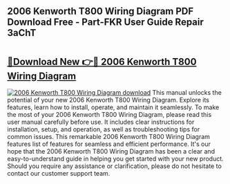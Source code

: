 ## 2006 Kenworth T800 Wiring Diagram PDF Download Free - Part-FKR User Guide Repair 3aChT

# <h2><a href="http://dfsgvb6.blite.top/?on=2006+Kenworth+T800+Wiring+Diagram">🔗Download New 👉🔴 2006 Kenworth T800 Wiring Diagram</a></h2>

[![2006 Kenworth T800 Wiring Diagram download](https://i.imgur.com/lujVjoI.png)](http://dfsgvb6.blite.top/?on=2006+Kenworth+T800+Wiring+Diagram)
This manual unlocks the potential of your new 2006 Kenworth T800 Wiring Diagram. Explore its features, learn how to install, operate, and maintain it seamlessly. To make the most of your 2006 Kenworth T800 Wiring Diagram, please read this user manual carefully before use. It includes clear instructions for installation, setup, and operation, as well as troubleshooting tips for common issues. This remarkable 2006 Kenworth T800 Wiring Diagram features list of features for seamless and efficient performance. It's our hope that the 2006 Kenworth T800 Wiring Diagram has been a clear and easy-to-understand guide in helping you get started with your new product. Should you require any assistance or clarification, please do not hesitate to contact our customer support team.
